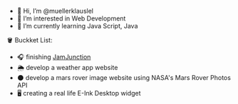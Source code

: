 - 👋 Hi, I’m @muellerklauslel
- 👀 I’m interested in Web Development
- 🌱 I’m currently learning Java Script, Java


🪣 Buckket List: 
- 🎧 finishing [JamJunction](muellerklauslel.wixsite.com/jamjunction-alpha)
- 🌦️ develop a weather app website
- 🌑 develop a mars rover image website using NASA's Mars Rover Photos API
- 🖥️ creating a real life E-Ink Desktop widget
